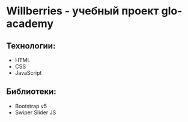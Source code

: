 # Willberries - учебный проект glo-academy
## Технологии:
- HTML
- CSS
- JavaScript
## Библиотеки:
- Bootstrap v5
- Swiper Slider JS
